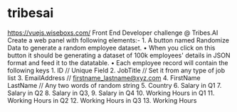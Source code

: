 # tribesai
https://vuejs.wiseboxs.com/
Front End Developer challenge @ Tribes.AI Create a web panel with following elements:- 1. A button named Randomize Data to generate a random employee dataset. • When you click on this button it should be generating a dataset of 100k employees' details in JSON format and feed it to the datatable. • Each employee record will contain the following keys 1. ID // Unique Field 2. JobTitle // Set it from any type of job list 3. EmailAddress // firstname_lastname@xyz.com 4. FirstName LastName // Any two words of random string 5. Country 6. Salary in Q1 7. Salary in Q2 8. Salary in Q3, 9. Salary in Q4 10. Working Hours in Q1 11. Working Hours in Q2 12. Working Hours in Q3 13. Working Hours
